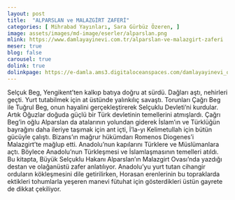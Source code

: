```yaml
---
layout: post
title:  "ALPARSLAN ve MALAZGİRT ZAFERİ"
categories: [ Mihrabad Yayınları, Sara Gürbüz Özeren, ]
image: assets/images/md-image/eserler/alparslan.png
mlink: https://www.damlayayinevi.com.tr/alparslan-ve-malazgirt-zaferi
meser: true
blog: false
carousel: true
dolink: true
dolinkpage: https://e-damla.ams3.digitaloceanspaces.com/damlayayinevi_ornek_sayfalar/9786056846267/index.html
---
```


Selçuk Beg, Yengikent’ten kalkıp batıya doğru at sürdü. Dağları aştı, nehirleri geçti. Yurt tutabilmek için at üstünde yalınkılıç savaştı. Torunları Çağrı Beg ile Tuğrul Beg, onun hayalini gerçekleştirerek Selçuklu Devleti’ni kurdular. Ar­tık Oğuzlar doğuda güçlü bir Türk devletinin temellerini atmışlardı.
Çağrı Beg’in oğlu Alparslan da atalarının yolundan giderek İslam’ın ve Türklüğün bayrağını daha ileriye ta­şımak için ant içti, İ’la-yı Kelimetullah için bütün gücüyle çalıştı. Bizans’ın mağrur hükümdarı Romenos Diogenes’i Malazgirt’te mağlup etti. Anadolu’nun kapılarını Türklere ve Müslümanlara açtı.
Böylece Anadolu’nun Türkleşmesi ve İslamlaşmasının temelleri atıldı. Bu kitapta, Büyük Selçuklu Hakanı Alpars­lan’ın Malazgirt Ovası’nda yazdığı destan ve olağanüstü zafer anlatılıyor. Anadolu’yu yurt tutan cihangir orduların kökleşmesini dile getirilirken, Horasan erenlerinin bu top­raklarda ektikleri tohumlarla yeşeren manevi fütuhat için gösterdikleri üstün gayrete de dikkat çekiliyor.